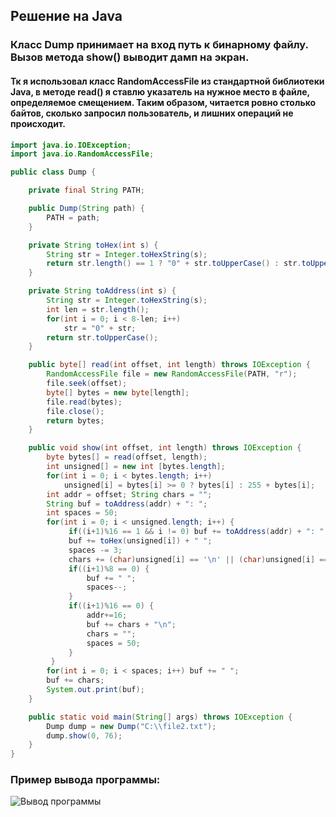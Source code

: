 ## Решение на Java

### Класс Dump принимает на вход путь к бинарному файлу. Вызов метода show() выводит дамп на экран. 
#### Тк я использовал класс RandomAccessFile из стандартной библиотеки Java, в методе read() я ставлю указатель на нужное место в файле, определяемое смещением. Таким образом, читается ровно столько байтов, сколько запросил пользователь, и лишних операций не происходит.

```java
import java.io.IOException;
import java.io.RandomAccessFile;

public class Dump {

    private final String PATH;

    public Dump(String path) {
        PATH = path;
    }

    private String toHex(int s) {
        String str = Integer.toHexString(s);
        return str.length() == 1 ? "0" + str.toUpperCase() : str.toUpperCase();
    }

    private String toAddress(int s) {
        String str = Integer.toHexString(s);
        int len = str.length();
        for(int i = 0; i < 8-len; i++)
            str = "0" + str;
        return str.toUpperCase();
    }

    public byte[] read(int offset, int length) throws IOException {
        RandomAccessFile file = new RandomAccessFile(PATH, "r");
        file.seek(offset);
        byte[] bytes = new byte[length];
        file.read(bytes);
        file.close();
        return bytes;
    }

    public void show(int offset, int length) throws IOException {
        byte bytes[] = read(offset, length);
        int unsigned[] = new int [bytes.length];
        for(int i = 0; i < bytes.length; i++)
            unsigned[i] = bytes[i] >= 0 ? bytes[i] : 255 + bytes[i];
        int addr = offset; String chars = "";
        String buf = toAddress(addr) + ": ";
        int spaces = 50;
        for(int i = 0; i < unsigned.length; i++) {
             if((i+1)%16 == 1 && i != 0) buf += toAddress(addr) + ": ";
             buf += toHex(unsigned[i]) + " ";
             spaces -= 3;
             chars += (char)unsigned[i] == '\n' || (char)unsigned[i] == '\r' ? "↵" :(char)unsigned[i];
             if((i+1)%8 == 0) {
                 buf += " ";
                 spaces--;
             }
             if((i+1)%16 == 0) {
                 addr+=16;
                 buf += chars + "\n";
                 chars = "";
                 spaces = 50;
             }
         }
        for(int i = 0; i < spaces; i++) buf += " ";
        buf += chars;
        System.out.print(buf);
    }

    public static void main(String[] args) throws IOException {
        Dump dump = new Dump("C:\\file2.txt");
        dump.show(0, 76);
    }
}
```
### Пример вывода программы: 

![Вывод программы](https://s8.hostingkartinok.com/uploads/images/2018/05/42c313dadb9c675d9c831a9ddc6a0508.jpg)
